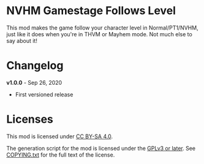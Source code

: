 NVHM Gamestage Follows Level
============================

This mod makes the game follow your character level in Normal/PT1/NVHM, just
like it does when you're in THVM or Mayhem mode.  Not much else to say about
it!

Changelog
=========

**v1.0.0** - Sep 26, 2020
 * First versioned release
 
Licenses
========

This mod is licensed under [CC BY-SA 4.0](https://creativecommons.org/licenses/by-sa/4.0/).

The generation script for the mod is licensed under the
[GPLv3 or later](https://www.gnu.org/licenses/quick-guide-gplv3.html).
See [COPYING.txt](../../COPYING.txt) for the full text of the license.


